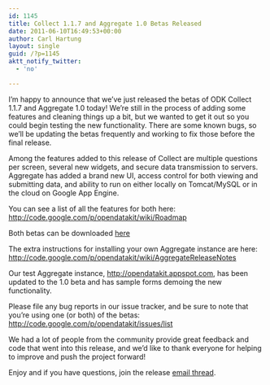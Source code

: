 ```yaml
---
id: 1145
title: Collect 1.1.7 and Aggregate 1.0 Betas Released
date: 2011-06-10T16:49:53+00:00
author: Carl Hartung
layout: single
guid: /?p=1145
aktt_notify_twitter:
  - 'no'

---
```

I’m happy to announce that we’ve just released the betas of ODK Collect 1.1.7 and Aggregate 1.0 today! We’re still in the process of adding some features and cleaning things up a bit, but we wanted to get it out so you could begin testing the new functionality. There are some known bugs, so we’ll be updating the betas frequently and working to fix those before the final release. 

Among the features added to this release of Collect are multiple questions per screen, several new widgets, and secure data transmission to servers. Aggregate has added a brand new UI, access control for both viewing and submitting data, and ability to run on either locally on Tomcat/MySQL or in the cloud on Google App Engine. 

You can see a list of all the features for both here: <http://code.google.com/p/opendatakit/wiki/Roadmap>

Both betas can be downloaded [here](/downloads/)

The extra instructions for installing your own Aggregate instance are here: <http://code.google.com/p/opendatakit/wiki/AggregateReleaseNotes>

Our test Aggregate instance, <http://opendatakit.appspot.com>, has been updated to the 1.0 beta and has sample forms demoing the new functionality. 

Please file any bug reports in our issue tracker, and be sure to note that you’re using one (or both) of the betas: <http://code.google.com/p/opendatakit/issues/list>

We had a lot of people from the community provide great feedback and code that went into this release, and we’d like to thank everyone for helping to improve and push the project forward! 

Enjoy and if you have questions, join the release [email thread](http://groups.google.com/group/opendatakit/browse_thread/thread/e81ea49cf7db5b13?hl=en_US).
